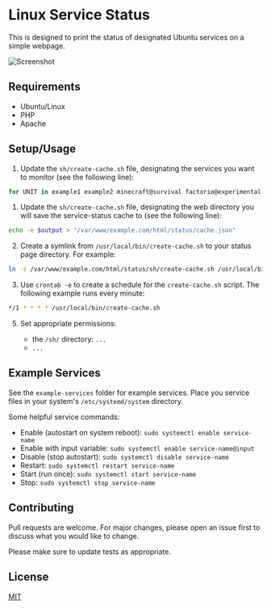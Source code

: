 # Linux Service Status

This is designed to print the status of designated Ubuntu services on a simple webpage.

![Screenshot](https://i.imgur.com/lXu98EU.png "Screenshot")

## Requirements

- Ubuntu/Linux
- PHP
- Apache

## Setup/Usage

1. Update the `sh/create-cache.sh` file, designating the services you want to monitor (see the following line):

```bash
for UNIT in example1 example2 minecraft@survival factorio@experimental ; do
```

1. Update the `sh/create-cache.sh` file, designating the web directory you will save the service-status cache to (see the following line):

```bash
echo -e $output > "/var/www/example.com/html/status/cache.json"
```

2. Create a symlink from `/usr/local/bin/create-cache.sh` to your status page directory. For example:

```bash
ln -s /var/www/example.com/html/status/sh/create-cache.sh /usr/local/bin/create-cache.sh 
```

3. Use `crontab -e` to create a schedule for the `create-cache.sh` script. The following example runs every minute:

```bash
*/1 * * * * /usr/local/bin/create-cache.sh
```

5. Set appropriate permissions:

    - the `/sh/` directory: `...`
    - `...`

## Example Services

See the `example-services` folder for example services. Place you service files in your system's `/etc/systemd/system` directory.

Some helpful service commands:

- Enable (autostart on system reboot): `sudo systemctl enable service-name` 
- Enable with input variable: `sudo systemctl enable service-name@input` 
- Disable (stop autostart): `sudo systemctl disable service-name`
- Restart: `sudo systemctl restart service-name`
- Start (run once): `sudo systemctl start service-name`
- Stop: `sudo systemctl stop service-name`


## Contributing
Pull requests are welcome. For major changes, please open an issue first to discuss what you would like to change.

Please make sure to update tests as appropriate.

## License
[MIT](https://choosealicense.com/licenses/mit/)

